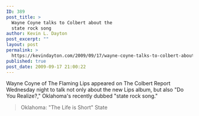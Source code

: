 ```yaml
---
ID: 389
post_title: >
  Wayne Coyne talks to Colbert about the
  state rock song
author: Kevin L. Dayton
post_excerpt: ""
layout: post
permalink: >
  https://kevindayton.com/2009/09/17/wayne-coyne-talks-to-colbert-about-the-state-rock-song/
published: true
post_date: 2009-09-17 21:00:22
---
```

Wayne Coyne of The Flaming Lips appeared on The Colbert Report Wednesday night to talk not only about the new Lips album, but also "Do You Realize?," Oklahoma's recently dubbed "state rock song."
<blockquote>Oklahoma: "The Life is Short" State</blockquote>